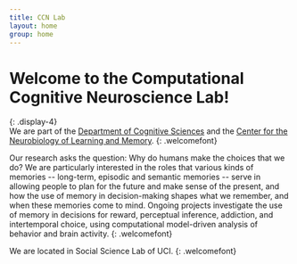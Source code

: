 ```yaml
---
title: CCN Lab
layout: home
group: home
---
```


# Welcome to the Computational Cognitive Neuroscience Lab!
{: .display-4}
<br>
We are part of the [Department of Cognitive Sciences](https://www.cogsci.uci.edu/) and the [Center for the Neurobiology of Learning and Memory](https://cnlm.uci.edu/).
{: .welcomefont}

<!-- ![CCN lab logo](static/img/logo/jf_retreat_logo.svg){:style="max-width: 100%; height: auto;"} -->

Our research asks the question: Why do humans make the choices that we do? We are particularly interested in the roles that various kinds of memories -- long-term, episodic and semantic memories -- serve in allowing people to plan for the future and make sense of the present, and how the use of memory in decision-making shapes what we remember, and when these memories come to mind. Ongoing projects investigate the use of memory in decisions for reward, perceptual inference, addiction, and intertemporal choice, using computational model-driven analysis of behavior and brain activity.
{: .welcomefont}

We are located in Social Science Lab of UCI.
{: .welcomefont}
